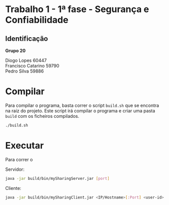 # Trabalho 1 - 1ª fase - Segurança e Confiabilidade

## Identificação

**Grupo 20** <br/>

Diogo Lopes 60447 <br/>
Francisco Catarino 59790 <br/>
Pedro Silva 59886 <br/>

# Compilar

Para compilar o programa, basta correr o script `build.sh` que se encontra na raiz do projeto. Este script irá compilar o programa e criar uma pasta `build` com os ficheiros compilados.

```bash
./build.sh
```

# Executar

Para correr o 

Servidor:
```bash
java -jar build/bin/mySharingServer.jar [port]
```

Cliente:
```bash
java -jar build/bin/mySharingClient.jar <IP/Hostname>[:Port] <user-id> <password>
```